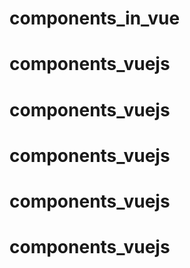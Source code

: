 # components_in_vue
# components_vuejs
# components_vuejs
# components_vuejs
# components_vuejs
# components_vuejs

